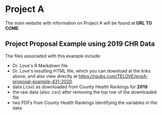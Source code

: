 # Project A

The main website with information on Project A will be found at **URL TO COME**.

## Project Proposal Example using 2019 CHR Data

The files associated with this example include:

- Dr. Love's R Markdown file
- Dr. Love's resulting HTML file, which you can download at the links above, and also view directly at https://rpubs.com/TELOVE/projA-proposal-example-431-2020.
- data (.csv) as downloaded from County Health Rankings for **2019**
- the raw data (also .csv) after removing the top row of the downloaded file
- two PDFs from County Health Rankings identifying the variables in the data

